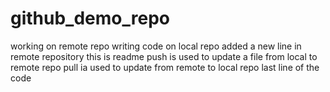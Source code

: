 # github_demo_repo
working on remote repo
writing code on local repo
added a new line in remote repository
this is readme
push is used to update a file from local to remote repo
pull ia used to update from remote to local repo
last line of the code
